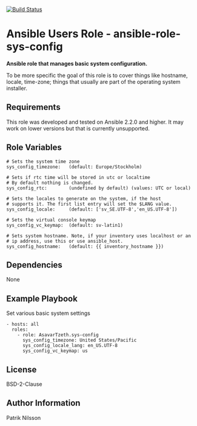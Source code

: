 [![Build Status](https://travis-ci.org/AsavarTzeth/ansible-role-sys-config.svg?branch=master)](https://travis-ci.org/AsavarTzeth/ansible-role-sys-config)

Ansible Users Role - ansible-role-sys-config
============================================

**Ansible role that manages basic system configuration.**

To be more specific the goal of this role is to cover things like
hostname, locale, time-zone; things that usually are part of the
operating system installer.

Requirements
------------

This role was developed and tested on Ansible 2.2.0 and higher.
It may work on lower versions but that is currently unsupported.

Role Variables
--------------

    # Sets the system time zone
    sys_config_timezone:   (default: Europe/Stockholm)

    # Sets if rtc time will be stored in utc or localtime
    # By default nothing is changed.
    sys_config_rtc:        (undefined by default) (values: UTC or local)

    # Sets the locales to generate on the system, if the host
    # supports it. The first list entry will set the $LANG value.
    sys_config_locale:     (default: ['sv_SE.UTF-8','en_US.UTF-8'])

    # Sets the virtual console keymap
    sys_config_vc_keymap:  (default: sv-latin1)

    # Sets system hostname. Note, if your inventory uses localhost or an
    # ip address, use this or use ansible_host.
    sys_config_hostname:   (default: {{ inventory_hostname }})


Dependencies
------------

None

Example Playbook
----------------

Set various basic system settings

    - hosts: all
      roles:
        - role: AsavarTzeth.sys-config
          sys_config_timezone: United States/Pacific
          sys_config_locale_lang: en_US.UTF-8
          sys_config_vc_keymap: us

License
-------

BSD-2-Clause

Author Information
------------------

Patrik Nilsson
